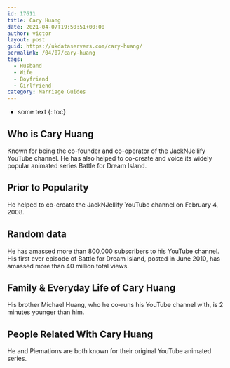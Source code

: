 ```yaml
---
id: 17611
title: Cary Huang
date: 2021-04-07T19:50:51+00:00
author: victor
layout: post
guid: https://ukdataservers.com/cary-huang/
permalink: /04/07/cary-huang
tags:
  - Husband
  - Wife
  - Boyfriend
  - Girlfriend
category: Marriage Guides
---
```


* some text
{: toc}


## Who is Cary Huang



Known for being the co-founder and co-operator of the JackNJellify YouTube channel. He has also helped to co-create and voice its widely popular animated series Battle for Dream Island.

                
                
                
## Prior to Popularity



He helped to co-create the JackNJellify YouTube channel on February 4, 2008.

                
                
                
## Random data



He has amassed more than 800,000 subscribers to his YouTube channel. His first ever episode of Battle for Dream Island, posted in June 2010, has amassed more than 40 million total views.

                
                
                
## Family & Everyday Life of Cary Huang



His brother Michael Huang, who he co-runs his YouTube channel with, is 2 minutes younger than him.

                
                
                
## People Related With Cary Huang



He and Piemations are both known for their original YouTube animated series.

                
              
            
          
          
          